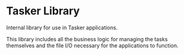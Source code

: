 # Tasker Library

Internal library for use in Tasker applications.

This library includes all the business logic for managing the tasks themselves
and the file I/O necessary for the applications to function.
